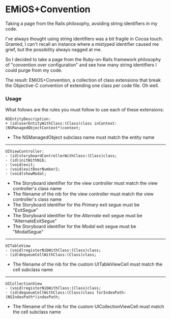 # EMiOS+Convention

Taking a page from the Rails philosophy, avoiding string identifiers in my code.

I've always thought using string identifiers was a bit fragile in Cocoa touch. Granted, I can't recall an instance where a mistyped identifier caused me grief, but the possibility always nagged at me.

So I decided to take a page from the Ruby-on-Rails framework philosophy of "convention over configuration" and see how many string identifiers I could purge from my code.

The result: EMiOS+Convention, a collection of class extensions that break the Objective-C convention of extending one class per code file. Oh well.

### Usage

What follows are the rules you must follow to use each of these extensions:

	NSEntityDescription:
	+ (id)userEntityWithClass:(Class)class inContext:(NSManagedObjectContext*)context;

* The NSManagedObject subclass name must match the entity name

---
	UIViewController:
	- (id)storyboardControllerWithClass:(Class)class;
	- (id)initWithNib;
	- (void)exit;
	- (void)exitDoorNumber2;
	- (void)showModal;

* The Storyboard identifier for the view controller must match the view controller's class name
* The filename of the nib for the view controller must match the view controller's class name
* The Storyboard identifier for the *Primary* exit segue must be "ExitSegue"
* The Storyboard identifier for the *Alternate* exit segue must be "AlternateExitSegue"
* The Storyboard identifier for the *Modal* exit segue must be "ModalSegue"


---
	UITableView
	- (void)registerNibWithClass:(Class)class;
	- (id)dequeueCellWithClass:(Class)class;

* The filename of the nib for the custom UITableViewCell must match the cell subclass name


---
	UICollectionView
	- (void)registerNibWithClass:(Class)class;
	- (id)dequeueCellWithClass:(Class)class forIndexPath:(NSIndexPath*)indexPath;

* The filename of the nib for the custom UICollectionViewCell must match the cell subclass name



